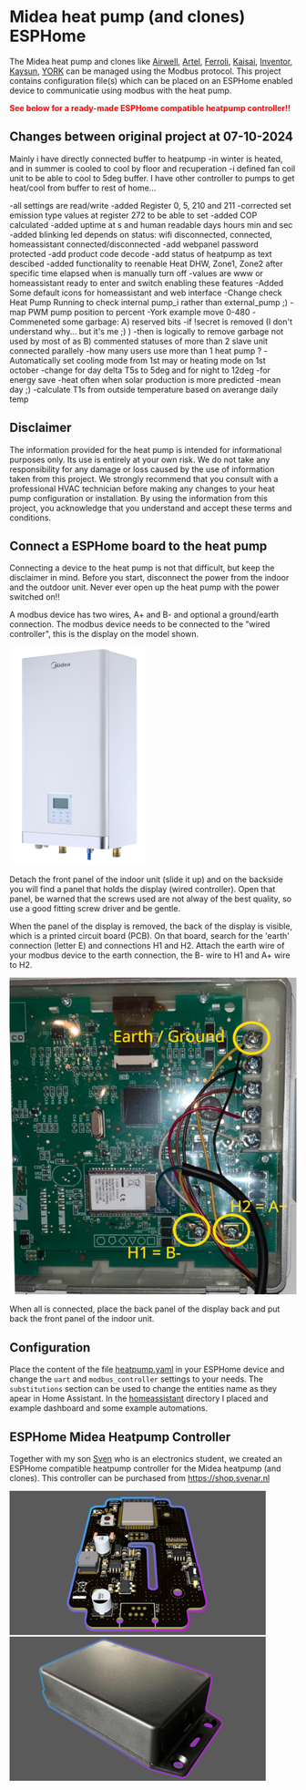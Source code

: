 # Midea heat pump (and clones) ESPHome

The Midea heat pump and clones like [Airwell](https://www.airwell.com/en/), [Artel](https://www.artelgroup.com/products-heat-pumps/), [Ferroli](https://www.ferroli.com/int/products/hydronic-heat-pumps-cooling-heating-dhw), [Kaisai](https://www.kaisaisystems.nl), [Inventor](https://www.inventorairconditioner.com/heat-pumps-split-monoblock/split-type-heat-pumps/matrix-split-type), [Kaysun](https://www.kaysun.es/en/products-kaysun/aquantia/), [YORK](https://brsheatpumps.co.uk/products/) can be managed using the Modbus protocol. This project contains configuration file(s) which can be placed on an ESPHome enabled device to communicatie using modbus with the heat pump.

<span style="color: red;">**See below for a ready-made ESPHome compatible heatpump controller!!**</span>

## Changes between original project at 07-10-2024
Mainly i have directly connected buffer to heatpump -in winter is heated, and in summer is cooled to cool by floor and recuperation -i defined fan coil unit to be able to cool to 5deg buffer. I have other controller to pumps to get heat/cool from buffer to rest of home...

-all settings are read/write -added Register 0, 5, 210 and 211
-corrected set emission type values at register 272 to be able to set
-added COP calculated
-added uptime at s and human readable days hours min and sec
-added blinking led depends on status: wifi disconnected, connected, homeassistant connected/disconnected
-add webpanel password protected
-add product code decode
-add status of heatpump as text descibed
-added functionality to reenable Heat DHW, Zone1, Zone2 after specific time elapsed when is manually turn off -values are www or homeassistant ready to enter and switch enabling these features
-Added Some default icons for homeassistant and web interface
-Change check Heat Pump Running to check internal pump_i rather than external_pump ;)
-map PWM pump position to percent -York example move 0-480
-Commeneted some garbage:
A) reserved bits -if !secret is removed (I don't understand why... but it's me ;) ) -then is logically to remove garbage not used by most of as
B) commented statuses of more than 2 slave unit connected parallely -how many users use more than 1 heat pump ?
-Automatically set cooling mode from 1st may or heating mode on 1st october
-change for day delta T5s to 5deg and for night to 12deg -for energy save -heat often when solar production is more predicted -mean day ;)
-calculate T1s from outside temperature based on averange daily temp 

## Disclaimer

The information provided for the heat pump is intended for informational purposes only. Its use is entirely at your own risk. We do not take any responsibility for any damage or loss caused by the use of information taken from this project. We strongly recommend that you consult with a professional HVAC technician before making any changes to your heat pump configuration or installation. By using the information from this project, you acknowledge that you understand and accept these terms and conditions.

## Connect a ESPHome board to the heat pump

Connecting a device to the heat pump is not that difficult, but keep the disclaimer in mind. Before you start, disconnect the power from the indoor and the outdoor unit. Never ever open up the heat pump with the power switched on!!

A modbus device has two wires, A+ and B- and optional a ground/earth connection. The modbus device needs to be connected to the "wired controller", this is the display on the model shown.

![Indoor Unit](pictures/Midea-M-Thermal-Arctic.png)

Detach the front panel of the indoor unit (slide it up) and on the backside you will find a panel that holds the display (wired controller). Open that panel, be warned that the screws used are not alway of the best quality, so use a good fitting screw driver and be gentle.

When the panel of the display is removed, the back of the display is visible, which is a printed circuit board (PCB). On that board, search for the 'earth' connection (letter E) and connections H1 and H2. Attach the earth wire of your modbus device to the earth connection, the B- wire to H1 and A+ wire to H2.

![Wired Controller](pictures/wired_controller.png)

When all is connected, place the back panel of the display back and put back the front panel of the indoor unit.

## Configuration

Place the content of the file [heatpump.yaml](heatpump.yaml) in your ESPHome device and change the `uart` and `modbus_controller` settings to your needs. The `substitutions` section can be used to change the entities name as they apear in Home Assistant. In the [homeassistant](homeassistant) directory I placed and example dashboard and some example automations.

## ESPHome Midea Heatpump Controller

Together with my son [Sven](https://svenar.nl) who is an electronics student, we created an ESPHome compatible heatpump controller for the Midea heatpump (and clones). This controller can be purchased from https://shop.svenar.nl

<img src="pictures/heatpump_controller_board_v3.png" width="450">
<img src="pictures/heatpump_controller_enclosure_v3.png" width="450">
